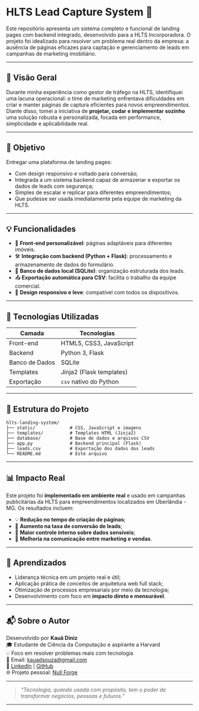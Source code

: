 # HLTS Lead Capture System 🚀

Este repositório apresenta um sistema completo e funcional de landing pages com backend integrado, desenvolvido para a HLTS Incorporadora. O projeto foi idealizado para resolver um problema real dentro da empresa: a ausência de páginas eficazes para captação e gerenciamento de leads em campanhas de marketing imobiliário.

---

## 📌 Visão Geral

Durante minha experiência como gestor de tráfego na HLTS, identifiquei uma lacuna operacional: o time de marketing enfrentava dificuldades em criar e manter páginas de captura eficientes para novos empreendimentos. Diante disso, tomei a iniciativa de **projetar, codar e implementar sozinho** uma solução robusta e personalizada, focada em performance, simplicidade e aplicabilidade real.

---

## 🎯 Objetivo

Entregar uma plataforma de landing pages:
- Com design responsivo e voltado para conversão;
- Integrada a um sistema backend capaz de armazenar e exportar os dados de leads com segurança;
- Simples de escalar e replicar para diferentes empreendimentos;
- Que pudesse ser usada imediatamente pela equipe de marketing da HLTS.

---

## 💡 Funcionalidades

- 🧩 **Front-end personalizável**: páginas adaptáveis para diferentes imóveis.
- 🛠️ **Integração com backend (Python + Flask)**: processamento e armazenamento de dados do formulário.
- 💾 **Banco de dados local (SQLite)**: organização estruturada dos leads.
- 📤 **Exportação automática para CSV**: facilita o trabalho da equipe comercial.
- 📱 **Design responsivo e leve**: compatível com todos os dispositivos.

---

## 🧰 Tecnologias Utilizadas

| Camada        | Tecnologias                           |
|---------------|----------------------------------------|
| Front-end     | HTML5, CSS3, JavaScript                |
| Backend       | Python 3, Flask                        |
| Banco de Dados| SQLite                                 |
| Templates     | Jinja2 (Flask templates)               |
| Exportação    | `csv` nativo do Python                 |

---

## 📂 Estrutura do Projeto

```
hlts-landing-system/
├── static/             # CSS, JavaScript e imagens
├── templates/          # Templates HTML (Jinja2)
├── database/           # Base de dados e arquivos CSV
├── app.py              # Backend principal (Flask)
├── leads.csv           # Exportação dos dados dos leads
└── README.md           # Este arquivo
```

---

## 📊 Impacto Real

Este projeto foi **implementado em ambiente real** e usado em campanhas publicitárias da HLTS para empreendimentos localizados em Uberlândia - MG. Os resultados incluem:

- 💡 **Redução no tempo de criação de páginas**;
- 🚀 **Aumento na taxa de conversão de leads**;
- 🔐 **Maior controle interno sobre dados sensíveis**;
- 💼 **Melhoria na comunicação entre marketing e vendas**.

---

## 🧠 Aprendizados

- Liderança técnica em um projeto real e útil;
- Aplicação prática de conceitos de arquitetura web full stack;
- Otimização de processos empresariais por meio da tecnologia;
- Desenvolvimento com foco em **impacto direto e mensurável**.

---

## 📬 Sobre o Autor

Desenvolvido por **Kauã Diniz**  
🎓 Estudante de Ciência da Computação e aspirante a Harvard  
💡 Foco em resolver problemas reais com tecnologia  
📧 Email: kauadsouza@gmail.com  
🔗 [LinkedIn](https://www.linkedin.com/in/kaua-diniz-0888b4261) | [GitHub](https://github.com/Kauadsouza)  
🌐 Projeto pessoal: [Null Forge](https://github.com/Kauadsouza/Null-Forge)

---

> _“Tecnologia, quando usada com propósito, tem o poder de transformar negócios, pessoas e futuros.”_

---
